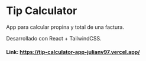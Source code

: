 # Tip Calculator

App para calcular propina y total de una factura.

Desarrollado con React + TailwindCSS.

#### Link: https://tip-calculator-app-julianv97.vercel.app/